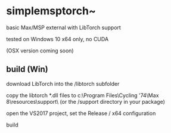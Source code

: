# simplemsptorch~
 basic Max/MSP external with LibTorch support

 tested on Windows 10 x64 only, no CUDA

 (OSX version coming soon)

 ## build (Win)

 download LibTorch into the /libtorch subfolder

 copy the libtorch *.dll files to c:\Program Files\Cycling '74\Max 8\resources\support\ (or the /support directory in your package)

 open the VS2017 project, set the Release / x64 configuration

 build
